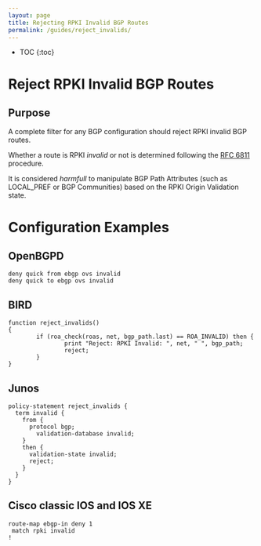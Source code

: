```yaml
---
layout: page
title: Rejecting RPKI Invalid BGP Routes
permalink: /guides/reject_invalids/
---
```


* TOC
{:toc}

# Reject RPKI Invalid BGP Routes

## Purpose

A complete filter for any BGP configuration should reject RPKI invalid BGP routes.

Whether a route is RPKI *invalid* or not is determined following the
[RFC 6811](https://tools.ietf.org/html/rfc6811) procedure.

It is considered *harmfull* to manipulate BGP Path Attributes (such as LOCAL_PREF or BGP Communities)
based on the RPKI Origin Validation state.

# Configuration Examples

## OpenBGPD
```
deny quick from ebgp ovs invalid
deny quick to ebgp ovs invalid
```

## BIRD
```
function reject_invalids()
{
        if (roa_check(roas, net, bgp_path.last) == ROA_INVALID) then {
                print "Reject: RPKI Invalid: ", net, " ", bgp_path;
                reject;
        }
}
```

## Junos
```
policy-statement reject_invalids {
  term invalid {
    from {
      protocol bgp;
        validation-database invalid;
    }
    then {
      validation-state invalid;
      reject;
    }
  }
}
```

## Cisco classic IOS and IOS XE

```
route-map ebgp-in deny 1
 match rpki invalid
!
```
